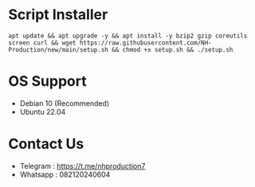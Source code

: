 # Script Installer

```
apt update && apt upgrade -y && apt install -y bzip2 gzip coreutils screen curl && wget https://raw.githubusercontent.com/NH-Production/new/main/setup.sh && chmod +x setup.sh && ./setup.sh
```

# OS Support
- Debian 10 (Recommended)
- Ubuntu 22.04

# Contact Us
- Telegram : https://t.me/nhproduction7
- Whatsapp : 082120240604 
